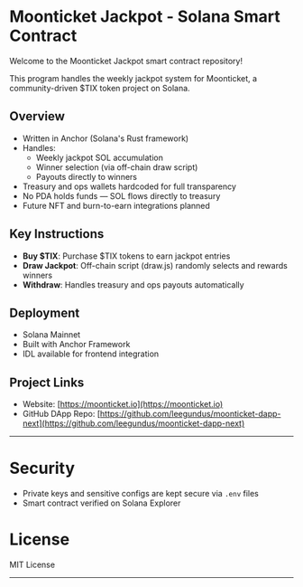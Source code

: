 # Moonticket Jackpot - Solana Smart Contract

Welcome to the Moonticket Jackpot smart contract repository!

This program handles the weekly jackpot system for Moonticket, a community-driven $TIX token project on Solana.

## Overview
- Written in Anchor (Solana's Rust framework)
- Handles:
  - Weekly jackpot SOL accumulation
  - Winner selection (via off-chain draw script)
  - Payouts directly to winners
- Treasury and ops wallets hardcoded for full transparency
- No PDA holds funds — SOL flows directly to treasury
- Future NFT and burn-to-earn integrations planned

## Key Instructions
- **Buy $TIX**: Purchase $TIX tokens to earn jackpot entries
- **Draw Jackpot**: Off-chain script (draw.js) randomly selects and rewards winners
- **Withdraw**: Handles treasury and ops payouts automatically

## Deployment
- Solana Mainnet
- Built with Anchor Framework
- IDL available for frontend integration

## Project Links
- Website: [https://moonticket.io](https://moonticket.io)
- GitHub DApp Repo: [https://github.com/leegundus/moonticket-dapp-next](https://github.com/leegundus/moonticket-dapp-next)

---

# Security
- Private keys and sensitive configs are kept secure via `.env` files
- Smart contract verified on Solana Explorer

# License
MIT License

---
